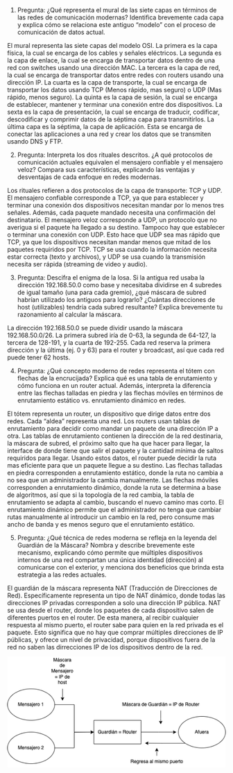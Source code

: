 1. Pregunta: ¿Qué representa el mural de las siete capas en términos de las redes de comunicación modernas? Identifica brevemente cada capa y explica cómo se relaciona este antiguo “modelo” con el proceso de comunicación de datos actual.

El mural representa las siete capas del modelo OSI. La primera es la capa física, la cual se encarga de los cables y señales eléctricos. La segunda es la capa de enlace, la cual se encarga de transportar datos dentro de una red con switches usando una dirección MAC. La tercera es la capa de red, la cual se encarga de transportar datos entre redes con routers usando una dirección IP. La cuarta es la capa de transporte, la cual se encarga de transportar los datos usando TCP (Menos rápido, mas seguro) o UDP (Mas rápido, menos seguro). La quinta es la capa de sesión, la cual se encarga de establecer, mantener y terminar una conexión entre dos dispositivos. La sexta es la capa de presentación, la cual se encarga de traducir, codificar, descodificar y comprimir datos de la séptima capa para transmitirlos. La última capa es la séptima, la capa de aplicación. Esta se encarga de conectar las aplicaciones a una red y crear los datos que se transmiten usando DNS y FTP.

2. Pregunta: Interpreta los dos rituales descritos. ¿A qué protocolos de comunicación actuales equivalen el mensajero confiable y el mensajero veloz? Compara sus características, explicando las ventajas y desventajas de cada enfoque en redes modernas.

Los rituales refieren a dos protocolos de la capa de transporte: TCP y UDP. El mensajero confiable corresponde a TCP, ya que para establecer y terminar una conexión dos dispositivos necesitan mandar por lo menos tres señales. Además, cada paquete mandado necesita una confirmación del destinatario. El mensajero veloz corresponde a UDP, un protocolo que no averigua si el paquete ha llegado a su destino. Tampoco hay que establecer o terminar una conexión con UDP. Esto hace que UDP sea mas rápido que TCP, ya que los dispositivos necesitan mandar menos que mitad de los paquetes requiridos por TCP. TCP se usa cuando la información necesita estar correcta (texto y archivos), y UDP se usa cuando la transmisión necesita ser rápida (streaming de video y audio).

3. Pregunta: Descifra el enigma de la losa. Si la antigua red usaba la dirección 192.168.50.0 como base y necesitaba dividirse en 4 subredes de igual tamaño (una para cada gremio), ¿qué máscara de subred habrían utilizado los antiguos para lograrlo? ¿Cuántas direcciones de host (utilizables) tendría cada subred resultante? Explica brevemente tu razonamiento al calcular la máscara.

La dirección 192.168.50.0 se puede dividir usando la máscara 192.168.50.0/26. La primera subred iría de 0-63, la segunda de 64-127, la tercera de 128-191, y la cuarta de 192-255. Cada red reserva la primera dirección y la última (ej. 0 y 63) para el router y broadcast, así que cada red puede tener 62 hosts.

4. Pregunta: ¿Qué concepto moderno de redes representa el tótem con flechas de la encrucijada? Explica qué es una tabla de enrutamiento y cómo funciona en un router actual. Además, interpreta la diferencia entre las flechas talladas en piedra y las flechas móviles en términos de enrutamiento estático vs. enrutamiento dinámico en redes.

El tótem representa un router, un dispositivo que dirige datos entre dos redes. Cada “aldea” representa una red. Los routers usan tablas de enrutamiento para decidir como mandar un paquete de una dirección IP a otra. Las tablas de enrutamiento contienen la dirección de la red destinaria, la máscara de subred, el próximo salto que ha que hacer para llegar, la interface de donde tiene que salir el paquete y la cantidad mínima de saltos requiridos para llegar. Usando estos datos, el router puede decidir la ruta mas eficiente para que un paquete llegue a su destino. Las flechas talladas en piedra corresponden a enrutamiento estático, donde la ruta no cambia a no sea que un administrador la cambia manualmente. Las flechas móviles corresponden a enrutamiento dinámico, donde la ruta se determina a base de algoritmos, así que si la topología de la red cambia, la tabla de enrutamiento se adapta al cambio, buscando el nuevo camino mas corto. El enrutamiento dinámico permite que el administrador no tenga que cambiar rutas manualmente al introducir un cambio en la red, pero consume mas ancho de banda y es menos seguro que el enrutamiento estático.

5. Pregunta: ¿Qué técnica de redes moderna se refleja en la leyenda del Guardián de la Máscara? Nombra y describe brevemente este mecanismo, explicando cómo permite que múltiples dispositivos internos de una red compartan una única identidad (dirección) al comunicarse con el exterior, y menciona dos beneficios que brinda esta estrategia a las redes actuales.

El guardián de la máscara representa NAT (Traducción de Direcciones de Red). Específicamente representa un tipo de NAT dinámico, donde todas las direcciones IP privadas corresponden a solo una dirección IP pública. NAT se usa desde el router, donde los paquetes de cada dispositivo salen de diferentes puertos en el router. De esta manera, al recibir cualquier respuesta al mismo puerto, el router sabe para quien en la red privada es el paquete. Esto significa que no hay que comprar múltiples direcciones de IP públicas, y ofrece un nivel de privacidad, porque dispositivos fuera de la red no saben las dirrecciones IP de los dispositivos dentro de la red.

![Figura 1](/Diagramas/Figura1.png)
